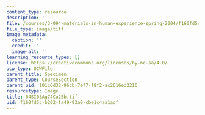 ```yaml
---
content_type: resource
description: ''
file: /courses/3-094-materials-in-human-experience-spring-2004/f160fd5cb202fa4993a0cbe1c4aa1adf_04SI03Ag74Cu25b.tif
file_type: image/tiff
image_metadata:
  caption: ''
  credit: ''
  image-alt: ''
learning_resource_types: []
license: https://creativecommons.org/licenses/by-nc-sa/4.0/
ocw_type: OCWFile
parent_title: Specimen
parent_type: CourseSection
parent_uid: 101c6d32-96cb-7ef7-f8f2-ac2616ed2216
resourcetype: Image
title: 04SI03Ag74Cu25b.tif
uid: f160fd5c-b202-fa49-93a0-cbe1c4aa1adf
---
```

